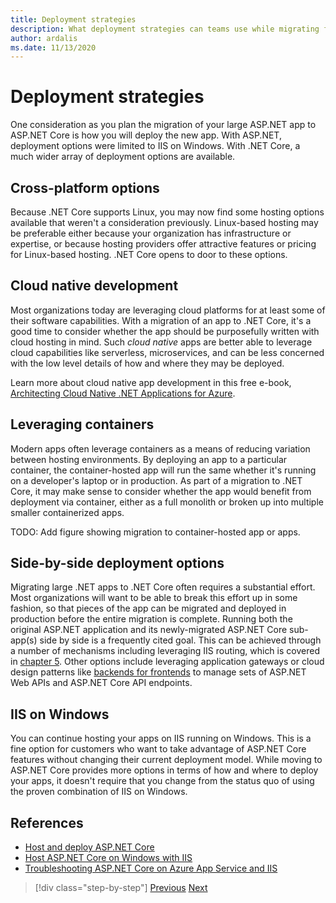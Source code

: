 ```yaml
---
title: Deployment strategies
description: What deployment strategies can teams use while migrating from ASP.NET to .NET Core? Can an incremental migration allow side-by-side deployment of .NET Framework and .NET Core apps, providing a seamless end user experience?
author: ardalis
ms.date: 11/13/2020
---
```


# Deployment strategies

One consideration as you plan the migration of your large ASP.NET app to ASP.NET Core is how you will deploy the new app. With ASP.NET, deployment options were limited to IIS on Windows. With .NET Core, a much wider array of deployment options are available.

## Cross-platform options

Because .NET Core supports Linux, you may now find some hosting options available that weren't a consideration previously. Linux-based hosting may be preferable either because your organization has infrastructure or expertise, or because hosting providers offer attractive features or pricing for Linux-based hosting. .NET Core opens to door to these options.

## Cloud native development

Most organizations today are leveraging cloud platforms for at least some of their software capabilities. With a migration of an app to .NET Core, it's a good time to consider whether the app should be purposefully written with cloud hosting in mind. Such *cloud native* apps are better able to leverage cloud capabilities like serverless, microservices, and can be less concerned with the low level details of how and where they may be deployed.

Learn more about cloud native app development in this free e-book, [Architecting Cloud Native .NET Applications for Azure](/dotnet/architecture/cloud-native/).

## Leveraging containers

Modern apps often leverage containers as a means of reducing variation between hosting environments. By deploying an app to a particular container, the container-hosted app will run the same whether it's running on a developer's laptop or in production. As part of a migration to .NET Core, it may make sense to consider whether the app would benefit from deployment via container, either as a full monolith or broken up into multiple smaller containerized apps.

TODO: Add figure showing migration to container-hosted app or apps.

## Side-by-side deployment options

Migrating large .NET apps to .NET Core often requires a substantial effort. Most organizations will want to be able to break this effort up in some fashion, so that pieces of the app can be migrated and deployed in production before the entire migration is complete. Running both the original ASP.NET application and its newly-migrated ASP.NET Core sub-app(s) side by side is a frequently cited goal. This can be achieved through a number of mechanisms including leveraging IIS routing, which is covered in [chapter 5](deployment-scenarios.md). Other options include leveraging application gateways or cloud design patterns like [backends for frontends](https://docs.microsoft.com/azure/architecture/patterns/backends-for-frontends) to manage sets of ASP.NET Web APIs and ASP.NET Core API endpoints.

## IIS on Windows

You can continue hosting your apps on IIS running on Windows. This is a fine option for customers who want to take advantage of ASP.NET Core features without changing their current deployment model. While moving to ASP.NET Core provides more options in terms of how and where to deploy your apps, it doesn't require that you change from the status quo of using the proven combination of IIS on Windows.

## References

- [Host and deploy ASP.NET Core](https://docs.microsoft.com/aspnet/core/host-and-deploy/)
- [Host ASP.NET Core on Windows with IIS](https://docs.microsoft.com/aspnet/core/host-and-deploy/iis/)
- [Troubleshooting ASP.NET Core on Azure App Service and IIS](https://docs.microsoft.com/aspnet/core/test/troubleshoot-azure-iis)

>[!div class="step-by-step"]
>[Previous](migrating-web-forms.md)
>[Next](additional-migration-resources.md)
